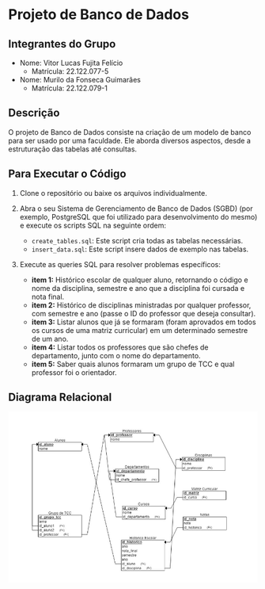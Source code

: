 
# Projeto de Banco de Dados

## Integrantes do Grupo

- Nome: Vitor Lucas Fujita Felício
  - Matrícula: 22.122.077-5
- Nome: Murilo da Fonseca Guimarães
  - Matrícula: 22.122.079-1

## Descrição

O projeto de Banco de Dados consiste na criação de um modelo de banco para ser usado por uma faculdade. Ele aborda diversos aspectos, desde a estruturação das tabelas até consultas.

## Para Executar o Código

1. Clone o repositório ou baixe os arquivos individualmente.

2. Abra o seu Sistema de Gerenciamento de Banco de Dados (SGBD) (por exemplo, PostgreSQL que foi utilizado para desenvolvimento do mesmo) e execute os scripts SQL na seguinte ordem:
    - `create_tables.sql`: Este script cria todas as tabelas necessárias.
    - `insert_data.sql`: Este script insere dados de exemplo nas tabelas.

3. Execute as queries SQL para resolver problemas específicos:
   - **item 1:** Histórico escolar de qualquer aluno, retornando o código e nome da disciplina, semestre e ano que a disciplina foi cursada e nota final.
   - **item 2:** Histórico de disciplinas ministradas por qualquer professor, com semestre e ano (passe o ID do professor que deseja consultar).
   - **item 3:** Listar alunos que já se formaram (foram aprovados em todos os cursos de uma matriz curricular) em um determinado semestre de um ano.
   - **item 4:** Listar todos os professores que são chefes de departamento, junto com o nome do departamento.
   - **item 5:** Saber quais alunos formaram um grupo de TCC e qual professor foi o orientador.

## Diagrama Relacional

![Diagrama Relacional](https://github.com/vichelly/BancoDeDados5Ciclo/blob/master/DiagramaRelacional.jpg)

